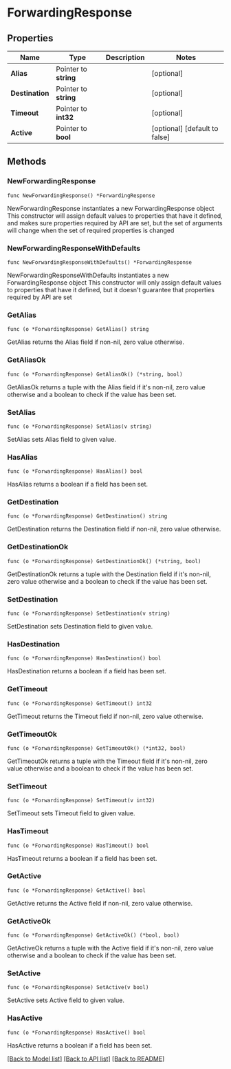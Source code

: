 # ForwardingResponse

## Properties

Name | Type | Description | Notes
------------ | ------------- | ------------- | -------------
**Alias** | Pointer to **string** |  | [optional] 
**Destination** | Pointer to **string** |  | [optional] 
**Timeout** | Pointer to **int32** |  | [optional] 
**Active** | Pointer to **bool** |  | [optional] [default to false]

## Methods

### NewForwardingResponse

`func NewForwardingResponse() *ForwardingResponse`

NewForwardingResponse instantiates a new ForwardingResponse object
This constructor will assign default values to properties that have it defined,
and makes sure properties required by API are set, but the set of arguments
will change when the set of required properties is changed

### NewForwardingResponseWithDefaults

`func NewForwardingResponseWithDefaults() *ForwardingResponse`

NewForwardingResponseWithDefaults instantiates a new ForwardingResponse object
This constructor will only assign default values to properties that have it defined,
but it doesn't guarantee that properties required by API are set

### GetAlias

`func (o *ForwardingResponse) GetAlias() string`

GetAlias returns the Alias field if non-nil, zero value otherwise.

### GetAliasOk

`func (o *ForwardingResponse) GetAliasOk() (*string, bool)`

GetAliasOk returns a tuple with the Alias field if it's non-nil, zero value otherwise
and a boolean to check if the value has been set.

### SetAlias

`func (o *ForwardingResponse) SetAlias(v string)`

SetAlias sets Alias field to given value.

### HasAlias

`func (o *ForwardingResponse) HasAlias() bool`

HasAlias returns a boolean if a field has been set.

### GetDestination

`func (o *ForwardingResponse) GetDestination() string`

GetDestination returns the Destination field if non-nil, zero value otherwise.

### GetDestinationOk

`func (o *ForwardingResponse) GetDestinationOk() (*string, bool)`

GetDestinationOk returns a tuple with the Destination field if it's non-nil, zero value otherwise
and a boolean to check if the value has been set.

### SetDestination

`func (o *ForwardingResponse) SetDestination(v string)`

SetDestination sets Destination field to given value.

### HasDestination

`func (o *ForwardingResponse) HasDestination() bool`

HasDestination returns a boolean if a field has been set.

### GetTimeout

`func (o *ForwardingResponse) GetTimeout() int32`

GetTimeout returns the Timeout field if non-nil, zero value otherwise.

### GetTimeoutOk

`func (o *ForwardingResponse) GetTimeoutOk() (*int32, bool)`

GetTimeoutOk returns a tuple with the Timeout field if it's non-nil, zero value otherwise
and a boolean to check if the value has been set.

### SetTimeout

`func (o *ForwardingResponse) SetTimeout(v int32)`

SetTimeout sets Timeout field to given value.

### HasTimeout

`func (o *ForwardingResponse) HasTimeout() bool`

HasTimeout returns a boolean if a field has been set.

### GetActive

`func (o *ForwardingResponse) GetActive() bool`

GetActive returns the Active field if non-nil, zero value otherwise.

### GetActiveOk

`func (o *ForwardingResponse) GetActiveOk() (*bool, bool)`

GetActiveOk returns a tuple with the Active field if it's non-nil, zero value otherwise
and a boolean to check if the value has been set.

### SetActive

`func (o *ForwardingResponse) SetActive(v bool)`

SetActive sets Active field to given value.

### HasActive

`func (o *ForwardingResponse) HasActive() bool`

HasActive returns a boolean if a field has been set.


[[Back to Model list]](../README.md#documentation-for-models) [[Back to API list]](../README.md#documentation-for-api-endpoints) [[Back to README]](../README.md)


